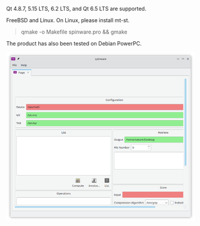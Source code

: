 Qt 4.8.7, 5.15 LTS, 6.2 LTS, and Qt 6.5 LTS are supported.

FreeBSD and Linux. On Linux, please install mt-st.

> qmake -o Makefile spinware.pro && gmake

The product has also been tested on Debian PowerPC.

![alt text](https://github.com/textbrowser/spinware/blob/master/Images/spinware.png)
